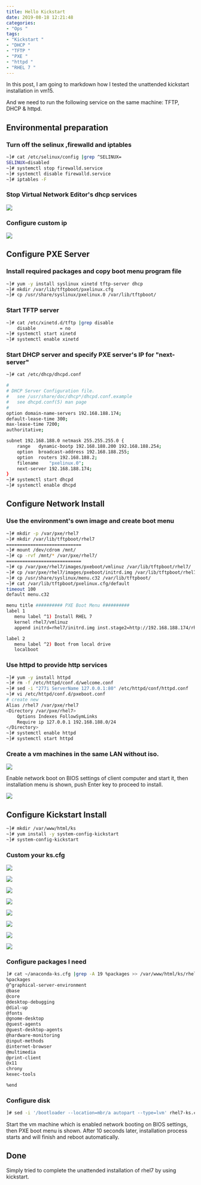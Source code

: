 ```yaml
---
title: Hello Kickstart
date: 2019-08-18 12:21:48
categories:
- "Ops "
tags:
- "Kickstart "
- "DHCP "
- "TFTP "
- "PXE "
- "httpd "
- "RHEL 7 "
---
```


In this post, I am going to markdown how I tested the unattended kickstart installation in vm15.

And we need to run the following service on the same machine: TFTP, DHCP & httpd.

## Environmental preparation

### Turn off the selinux ,firewalld and iptables

``` bash
~]# cat /etc/selinux/config |grep ^SELINUX=
SELINUX=disabled
~]# systemctl stop firewalld.service
~]# systemctl disable firewalld.service
~]# iptables -F
```

### Stop Virtual Network Editor's dhcp services

![](https://i.loli.net/2019/08/19/Yz6fghX8ijlLs9A.jpg)

### Configure custom ip

![](https://i.loli.net/2019/08/18/AkWE7qphu9iFcSI.png)

## Configure PXE Server

### Install required packages and copy boot menu program file

```bash
~]# yum -y install syslinux xinetd tftp-server dhcp
~]# mkdir /var/lib/tftpboot/pxelinux.cfg 
~]# cp /usr/share/syslinux/pxelinux.0 /var/lib/tftpboot/ 
```

### Start TFTP server

``` bash
~]# cat /etc/xinetd.d/tftp |grep disable
	disable			= no
~]# systemctl start xinetd 
~]# systemctl enable xinetd
```

### Start DHCP server and specify PXE server's IP for "next-server"

```bash
~]# cat /etc/dhcp/dhcpd.conf 

#
# DHCP Server Configuration file.
#   see /usr/share/doc/dhcp*/dhcpd.conf.example
#   see dhcpd.conf(5) man page
#
option domain-name-servers 192.168.188.174;
default-lease-time 300;
max-lease-time 7200;
authoritative;

subnet 192.168.188.0 netmask 255.255.255.0 {
    range	dynamic-bootp 192.168.188.200 192.168.188.254;
    option	broadcast-address 192.168.188.255;
    option	routers 192.168.188.2;
    filename	"pxelinux.0";
    next-server	192.168.188.174;
}
~]# systemctl start dhcpd 
~]# systemctl enable dhcpd 
```

## Configure Network Install 

### Use the environment's own image and create boot menu

``` bash
~]# mkdir -p /var/pxe/rhel7 
~]# mkdir /var/lib/tftpboot/rhel7
============================
~]# mount /dev/cdrom /mnt/
~]# cp -rvf /mnt/* /var/pxe/rhel7/
============================
~]# cp /var/pxe/rhel7/images/pxeboot/vmlinuz /var/lib/tftpboot/rhel7/
~]# cp /var/pxe/rhel7/images/pxeboot/initrd.img /var/lib/tftpboot/rhel7/
~]# cp /usr/share/syslinux/menu.c32 /var/lib/tftpboot/
~]# cat /var/lib/tftpboot/pxelinux.cfg/default
timeout 100
default menu.c32

menu title ########## PXE Boot Menu ##########
label 1
   menu label ^1) Install RHEL 7
   kernel rhel7/vmlinuz
   append initrd=rhel7/initrd.img inst.stage2=http://192.168.188.174/rhel7 inst.ks=http://192.168.188.174/ks/rhel-ks.cfg quiet

label 2
   menu label ^2) Boot from local drive
   localboot
```

### Use httpd to provide http services

``` bash
~]# yum -y install httpd
~]# rm -f /etc/httpd/conf.d/welcome.conf
~]# sed -i "277i ServerName 127.0.0.1:80" /etc/httpd/conf/httpd.conf
~]# vi /etc/httpd/conf.d/pxeboot.conf
# create new
Alias /rhel7 /var/pxe/rhel7
<Directory /var/pxe/rhel7>
    Options Indexes FollowSymLinks
    Require ip 127.0.0.1 192.168.188.0/24
</Directory>
~]# systemctl enable httpd 
~]# systemctl start httpd 
```

### Create a  vm machines in the same LAN without iso.

![](https://i.loli.net/2019/08/19/w8lkvhm1aFeg5ur.jpg)

Enable network boot on BIOS settings of client computer and start it, then installation menu is shown, push Enter key to proceed to install.

![](https://i.loli.net/2019/08/18/3a6yE5s4xNDMZCX.png)

## Configure Kickstart Install

```bash
~]# mkdir /var/www/html/ks 
~]# yum install -y system-config-kickstart
~]# system-config-kickstart
```

### Custom your ks.cfg

![](https://i.loli.net/2019/08/18/NiJG2l7BSgHyvWe.png)

![](https://i.loli.net/2019/08/18/Ukyx7uJDowYIAVQ.png)

![](https://i.loli.net/2019/08/18/K1WNP4OGlFILhCS.png)

![](https://i.loli.net/2019/08/18/GFX76hIsiwB9AzO.png)

![](https://i.loli.net/2019/08/18/VcaJwYrvNjkhDOF.png)

![](https://i.loli.net/2019/08/18/8y5D3huAg2siJ6L.png)

![](https://i.loli.net/2019/08/18/KCMOzcEbmnIoT9t.png)

![](https://i.loli.net/2019/08/18/2wWiAxO8HvVClK6.png)

### Configure packages I need

```bash
]# cat ~/anaconda-ks.cfg |grep -A 19 %packages >> /var/www/html/ks/rhel-ks.cfg
%packages
@^graphical-server-environment
@base
@core
@desktop-debugging
@dial-up
@fonts
@gnome-desktop
@guest-agents
@guest-desktop-agents
@hardware-monitoring
@input-methods
@internet-browser
@multimedia
@print-client
@x11
chrony
kexec-tools

%end
```

### Configure disk 

``` bash
]# sed -i '/bootloader --location=mbr/a autopart --type=lvm' rhel7-ks.cfg
```

Start the vm machine which is enabled network booting on BIOS settings, then PXE boot menu is shown. After 10 seconds later, installation process starts and will finish and reboot automatically.

## Done

Simply tried to complete the unattended installation of rhel7 by using kickstart.

